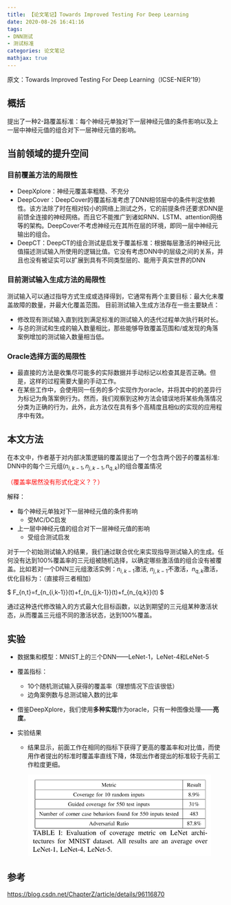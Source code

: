 ```yaml
---
title: 【论文笔记】Towards Improved Testing For Deep Learning
date: 2020-08-26 16:41:16
tags:
- DNN测试
- 测试标准
categories: 论文笔记
mathjax: true
---
```


原文：Towards Improved Testing For Deep Learning（ICSE-NIER’19）<!--more-->



## 概括

提出了一种2-路覆盖标准：每个神经元单独对下一层神经元值的条件影响以及上一层中神经元值的组合对下一层神经元值的影响。



## 当前领域的提升空间

### 目前覆盖方法的局限性
- DeepXplore：神经元覆盖率粗糙、不充分
- DeepCover：DeepCover的覆盖标准考虑了DNN相邻层中的条件判定依赖性。该方法除了时在相对较小的网络上测试之外，它的前提条件还要求DNN是前馈全连接的神经网络。而且它不能推广到诸如RNN、LSTM、attention网络等的架构。DeepCover不考虑神经元在其所在层的环境，即同一层中神经元输出的组合。
- DeepCT：DeepCT的组合测试是启发于覆盖标准：根据每层激活的神经元比值描述测试输入所使用的逻辑比值。它没有考虑DNN中的层级之间的关系，并且也没有被证实可以扩展到具有不同类型层的、能用于真实世界的DNN

### 目前测试输入生成方法的局限性

测试输入可以通过指导方式生成或选择得到，它通常有两个主要目标：最大化未覆盖故障的数量，并最大化覆盖范围。 目前测试输入生成方法存在一些主要缺点：

- 修改现有测试输入直到找到满足标准的测试输入的迭代过程单次执行耗时长。
- 与总的测试和生成的输入数量相比，那些能够导致覆盖范围和/或发现的角落案例增加的测试输入数量相当低。

### Oracle选择方面的局限性

- 最直接的方法是收集尽可能多的实际数据并手动标记以检查其是否正确。但是，这样的过程需要大量的手动工作。
- 在某些工作中，会使用同一任务的多个实现作为oracle，并将其中的的差异行为标记为角落案例行为。然而，我们观察到这种方法会错误地将某些角落情况分类为正确的行为，此外，此方法仅在具有多个高精度且相似的实现的应用程序中有效。



## 本文方法

在本文中，作者基于对内部决策逻辑的覆盖提出了一个包含两个因子的覆盖标准:  DNN中的每个三元组$(n_{i,k-1}, n_{j,k-1}, n_{q,k})$的组合覆盖情况

<font color='red'>（覆盖率居然没有形式化定义？？）</font>

解释：

- 每个神经元单独对下一层神经元值的条件影响
  - 受MC/DC启发
- 上一层中神经元值的组合对下一层神经元值的影响
  - 受组合测试启发

对于一个初始测试输入的结果，我们通过联合优化来实现指导测试输入的生成。任何没有达到100%覆盖率的三元组被随机选择，以确定哪些激活值的组合没有被覆盖。比如若对一个DNN三元组激活实例：$n_{i,k-1}$激活, $n_{j,k-1}$不激活，$n_{q,k}$激活，优化目标为：（直接将三者相加）

$ F_{n,t}=f_{n_{i,k-1}}(t)+f_{n_{j,k-1}}(t)+f_{n_{q,k}}(t) $ 

通过这种迭代修改输入的方式最大化目标函数，以达到期望的三元组某种激活状态，从而覆盖三元组不同的激活状态，达到100%覆盖。



## 实验

- 数据集和模型：MNIST上的三个DNN——LeNet-1，LeNet-4和LeNet-5
- 覆盖指标：
  - 10个随机测试输入获得的覆盖率（理想情况下应该很低）
  - 边角案例数与总测试输入数的比率
- 借鉴DeepXplore，我们使用**多种实现**作为oracle，只有一种图像处理——**亮度**。

- 实验结果

  - 结果显示，前面工作在相同的指标下获得了更高的覆盖率和对比值，而使用作者提出的标准时覆盖率直线下降，体现出作者提出的标准较于先前工作粒度更细。

    <img src="Towards-Improved-Testing-For-Deep-Learning/Fig1.png" alt="Fig1" style="zoom:60%;" />

  

## 参考

https://blog.csdn.net/ChapterZ/article/details/96116870